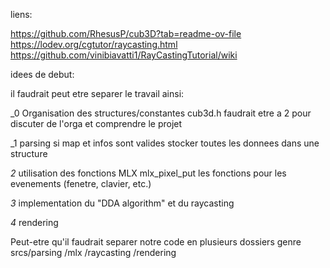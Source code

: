 liens:

https://github.com/RhesusP/cub3D?tab=readme-ov-file
https://lodev.org/cgtutor/raycasting.html
https://github.com/vinibiavatti1/RayCastingTutorial/wiki

idees de debut:

il faudrait peut etre separer le travail ainsi:


_0 Organisation des structures/constantes cub3d.h
	faudrait etre a 2 pour discuter de l'orga et comprendre le projet

_1 parsing
	si map et infos sont valides
	stocker toutes les donnees dans une structure

_2_ utilisation des fonctions MLX
	mlx_pixel_put
	les fonctions pour les evenements (fenetre, clavier, etc.)

_3_ implementation du "DDA algorithm" et du raycasting

_4_ rendering

Peut-etre qu'il faudrait separer notre code en plusieurs dossiers
genre   srcs/parsing
	/mlx
	/raycasting
	/rendering
